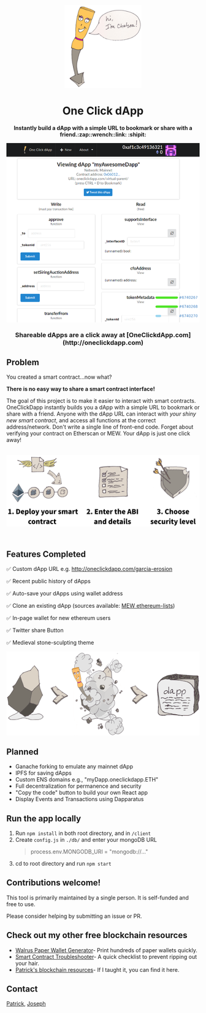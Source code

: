 <p align="center"><img alt="Chelsea" src="readme-assets/chelsea-hello.png"  width="200"></p>

<h1 align="center">One Click dApp</h1>
</p>

<p align="center"><b> Instantly build a dApp with a simple URL to bookmark or share with a friend.:zap::wrench::link: :shipit:</b></p>

<p align="center"><img alt="dapp example" src="readme-assets/dapp.png" align="middle" width="600" >
</p>

<h3 align="center"> Shareable dApps are a click away at  [OneClickdApp.com](http://oneclickdapp.com)

## Problem

You created a smart contract...now what?

**There is no easy way to share a smart contract interface!**

The goal of this project is to make it easier to interact with smart contracts. OneClickDapp instantly builds you a dApp with a simple URL to bookmark or share with a friend. Anyone with the dApp URL can interact with _your shiny new smart contract_, and access all functions at the correct address/network. Don't write a single line of front-end code. Forget about verifying your contract on Etherscan or MEW. Your dApp is just one click away!
<br/>
<br/>

<p align="center"><img alt="instructions" src="readme-assets/instructions.png" align="middle" width="600" >
</p>
<br/>

## Features Completed

:white_check_mark: Custom dApp URL e.g. http://oneclickdapp.com/garcia-erosion

:white_check_mark: Recent public history of dApps

:white_check_mark: Auto-save your dApps using wallet address

:white_check_mark: Clone an existing dApp (sources available: [MEW ethereum-lists](https://github.com/MyEtherWallet/ethereum-lists))

:white_check_mark: In-page wallet for new ethereum users

:white_check_mark: Twitter share Button

:white_check_mark: Medieval stone-sculpting theme

<p align="center"><img alt="chisel process" src="readme-assets/chisel-process.png" align="middle" width="600" >

## Planned

- Ganache forking to emulate any mainnet dApp
- IPFS for saving dApps
- Custom ENS domains e.g., "myDapp.oneclickdapp.ETH"
- Full decentralization for permanence and security
- "Copy the code" button to build your own React app
- Display Events and Transactions using Dapparatus

## Run the app locally

1.  Run `npm install` in both root directory, and in `/client`
2.  Create `config.js` in `./db/` and enter your mongoDB URL
    > process.env.MONGODB_URI = "mongodb://..."
3.  cd to root directory and run `npm start`

## Contributions welcome!

This tool is primarily maintained by a single person. It is self-funded and free to use.

Please consider helping by submitting an issue or PR.

## Check out my other free blockchain resources

- [Walrus Paper Wallet Generator](https://github.com/blockchainbuddha/Walrus-Paper-Wallet-Generator)- Print hundreds of paper wallets quickly.
- [Smart Contract Troubleshooter](https://github.com/blockchainbuddha/Solidity-Troubleshooting-Guide)- A quick checklist to prevent ripping out your hair.
- [Patrick's blockchain resources](https://github.com/blockchainbuddha/Intro-to-Blockchain)- If I taught it, you can find it here.

## Contact

[Patrick](https://twitter.com/pi0neerpat),
[Joseph](https://twitter.com/cupojoseph)
